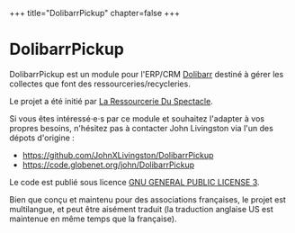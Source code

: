 +++
title="DolibarrPickup"
chapter=false
+++

# DolibarrPickup

DolibarrPickup est un module pour l'ERP/CRM [Dolibarr](https://www.dolibarr.org/) destiné à gérer les collectes que font des ressourceries/recycleries.

Le projet a été initié par [La Ressourcerie Du Spectacle](https://www.ressourcerieduspectacle.fr).

Si vous êtes intéressé⋅e⋅s par ce module et souhaitez l'adapter à vos propres besoins,
n'hésitez pas à contacter John Livingston via l'un des dépots d'origine :

- https://github.com/JohnXLivingston/DolibarrPickup
- https://code.globenet.org/john/DolibarrPickup

Le code est publié sous licence [GNU GENERAL PUBLIC LICENSE 3](https://code.globenet.org/john/DolibarrPickup/-/blob/main/COPYING).

Bien que conçu et maintenu pour des associations françaises, le projet est multilangue, et peut être aisément traduit (la traduction anglaise US est maintenue en même temps que la française).
